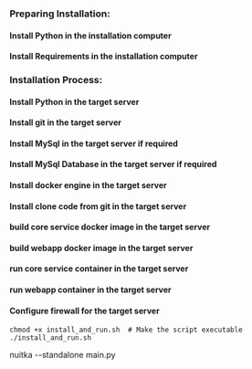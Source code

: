 

### Preparing Installation:
#### Install Python in the installation computer
#### Install Requirements in the installation computer

### Installation Process:
#### Install Python in the target server
#### Install git in the target server
#### Install MySql in the target server if required
#### Install MySql Database in the target server if required


#### Install docker engine in the target server
#### Install clone code from git in the target server
#### build core service docker image in the target server
#### build webapp docker image in the target server
#### run core service container in the target server
#### run webapp container in the target server
#### Configure firewall for the target server


`chmod +x install_and_run.sh  # Make the script executable
./install_and_run.sh
`

nuitka --standalone main.py